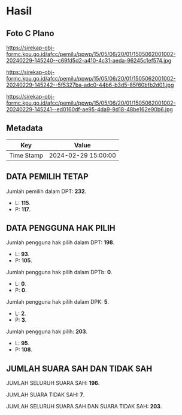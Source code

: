 # Hasil

## Foto C Plano

https://sirekap-obj-formc.kpu.go.id/afcc/pemilu/ppwp/15/05/06/20/01/1505062001002-20240229-145240--c69fd5d2-a410-4c31-aeda-96245c1ef574.jpg

https://sirekap-obj-formc.kpu.go.id/afcc/pemilu/ppwp/15/05/06/20/01/1505062001002-20240229-145242--5f5327ba-adc0-44b6-b3d5-85f60bfb2d01.jpg

https://sirekap-obj-formc.kpu.go.id/afcc/pemilu/ppwp/15/05/06/20/01/1505062001002-20240229-145241--ed0160df-ae95-4da9-9d18-48be162e90b6.jpg


## Metadata

| Key        | Value               |
| ---------- | ------------------- |
| Time Stamp | 2024-02-29 15:00:00 |


## DATA PEMILIH TETAP

Jumlah pemilih dalam DPT: **232**.
 * L: **115**.
 * P: **117**.

## DATA PENGGUNA HAK PILIH

Jumlah pengguna hak pilih dalam DPT: **198**.
 * L: **93**.
 * P: **105**.

Jumlah pengguna hak pilih dalam DPTb: **0**.
 * L: **0**.
 * P: **0**.

Jumlah pengguna hak pilih dalam DPK: **5**.
 * L: **2**.
 * P: **3**.

Jumlah pengguna hak pilih: **203**.
 * L: **95**.
 * P: **108**.

## JUMLAH SUARA SAH DAN TIDAK SAH

JUMLAH SELURUH SUARA SAH: **196**.

JUMLAH SUARA TIDAK SAH: **7**.

JUMLAH SELURUH SUARA SAH DAN SUARA TIDAK SAH: **203**.


